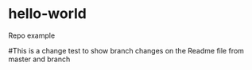 # hello-world
Repo example

#This is a change test to show branch changes on the Readme file from master and branch
